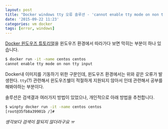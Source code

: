```yaml
---
layout: post
title: "Docker windows tty 오류 솔루션 - 'cannot enable tty mode on non tty input' "
date: '2015-09-22 11:23'
categories: vm docker
tags: [error, windows]
---
```


[Docker 윈도우즈 튜토리얼][DockerWindowsTutorial]을 윈도우즈 환경에서 따라가다 보면 막히는 부분이 하나 있습니다.

```Bash
$ docker run -it -name centos centos
cannot enable tty mode on non tty input
```

Docker내 이미지를 기동하기 위한 구문인데, 윈도우즈 환경에서는 위와 같은 오류가 발생한다.
`tty`(?) 관련해서 윈도우즈쉘이 적절하게 지원되지 않아서 인데 관련해서 공부를 해봐야하는 부분이다.

솔루션은 검색결과 여러가지 방법이 있었으나, 개인적으로 아래 방법을 추천합니다.

```bash
$ winpty docker run -it -name centos centos
[root@35fb8a39901b /]#
```

*생각보다 검색이 잘되지 않더라구요 ㅠ*

[DockerWindowsTutorial]: https://docs.docker.com/windows/started
